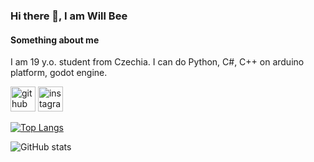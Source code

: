 ### Hi there 👋, I am Will Bee
#### Something about me
I am 19 y.o. student from Czechia. I can do Python, C#, C++ on arduino platform, godot engine.



[<img src='https://cdn.jsdelivr.net/npm/simple-icons@3.0.1/icons/github.svg' alt='github' height='40'>](https://github.com/Will-Bee)  [<img src='https://cdn.jsdelivr.net/npm/simple-icons@3.0.1/icons/instagram.svg' alt='instagram' height='40'>](https://www.instagram.com/vilem_bartosek/)  

[![Top Langs](https://github-readme-stats.vercel.app/api/top-langs/?username=Will-Bee)](https://github.com/anuraghazra/github-readme-stats)

![GitHub stats](https://github-readme-stats.vercel.app/api?username=Will-Bee&show_icons=true)  
